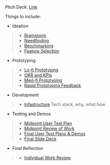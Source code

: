 Pitch Deck: [Link](https://www.canva.com/design/DAGg_8E_lRA/QSZsXY7rXIwQDAHrxHtAzg/edit?utm_content=DAGg_8E_lRA&utm_campaign=designshare&utm_medium=link2&utm_source=sharebutton)

Things to include:
* Ideation
> * [Brainstorm](https://github.com/StanfordCS194/win25-Team13/wiki/Brainstorm)
> * [Needfinding](https://github.com/StanfordCS194/win25-Team13/wiki/Needfinding)
> * [Benchmarking](https://github.com/StanfordCS194/win25-Team13/wiki/Benchmarking)
> * [Feature Selection](https://github.com/StanfordCS194/win25-Team13/wiki/Feature-Selection)
* Prototyping
> *  [Lo-fi Prototyping](https://github.com/StanfordCS194/win25-Team13/wiki/Lo%E2%80%90fi-Prototyping)
> * [OKR and KPIs](https://github.com/StanfordCS194/win25-Team13/wiki/OKR-and-KPIs)
> * [Med-fi Prototyping](https://github.com/StanfordCS194/win25-Team13/wiki/Med%E2%80%90fi-Prototyping)
> * [Rapid Prototyping Feedback](https://github.com/StanfordCS194/win25-Team13/wiki/Rapid-Prototyping-Feedback)
* Development
> * [Infastructure](https://github.com/StanfordCS194/win25-Team13/wiki/Infastructure)
> Tech stack, why, what how 
* Testing and Demos
> * [Midpoint User Test Plan](https://github.com/StanfordCS194/win25-Team13/wiki/Midpoint-User-Test-Plan)
> * [Midpoint Review of Work](https://github.com/StanfordCS194/win25-Team13/wiki/Midpoint-Review-of-Work)
> * [Final User Test Plans & Demos](https://github.com/StanfordCS194/win25-Team13/wiki/Final-User-Test-Plans-and-Demos)
> * [Final Slide Deck](https://github.com/StanfordCS194/win25-Team13/wiki/Final-Slide-Deck)
* Final Reflection
> * [Individual Work Review](https://github.com/StanfordCS194/win25-Team13/wiki/Individual-Work-Review)